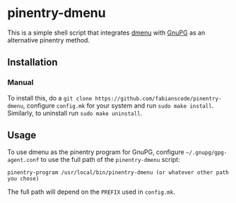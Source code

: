 # pinentry-dmenu

This is a simple shell script that integrates [dmenu](https://tools.suckless.org/dmenu/) with [GnuPG](https://gnupg.org/) as an alternative pinentry method.

## Installation

### Manual

To install this, do a `git clone https://github.com/fabianscode/pinentry-dmenu`, configure `config.mk` for your system and run `sudo make install`. Similarly, to uninstall run `sudo make uninstall`.

## Usage

To use dmenu as the pinentry program for GnuPG, configure `~/.gnupg/gpg-agent.conf` to use the full path of the `pinentry-dmenu` script:

```
pinentry-program /usr/local/bin/pinentry-dmenu (or whatever other path you chose)
```

The full path will depend on the `PREFIX` used in `config.mk`. 
